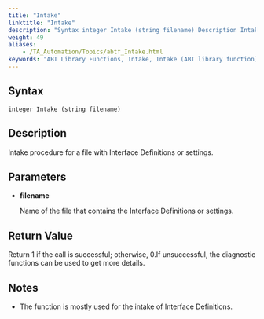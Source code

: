 ```yaml
--- 
title: "Intake"
linktitle: "Intake"
description: "Syntax integer Intake (string filename) Description Intake procedure for a file with Interface Definitions or settings. Parameters filename Name of the file that contains the Interface Definitions or ..."
weight: 49
aliases: 
    - /TA_Automation/Topics/abtf_Intake.html
keywords: "ABT Library Functions, Intake, Intake (ABT library function)"
---
```


## Syntax

`integer Intake (string filename)`

## Description

Intake procedure for a file with Interface Definitions or settings.

## Parameters

-   **filename**

    Name of the file that contains the Interface Definitions or settings.


## Return Value

Return 1 if the call is successful; otherwise, 0.If unsuccessful, the diagnostic functions can be used to get more details.

## Notes

-   The function is mostly used for the intake of Interface Definitions.




